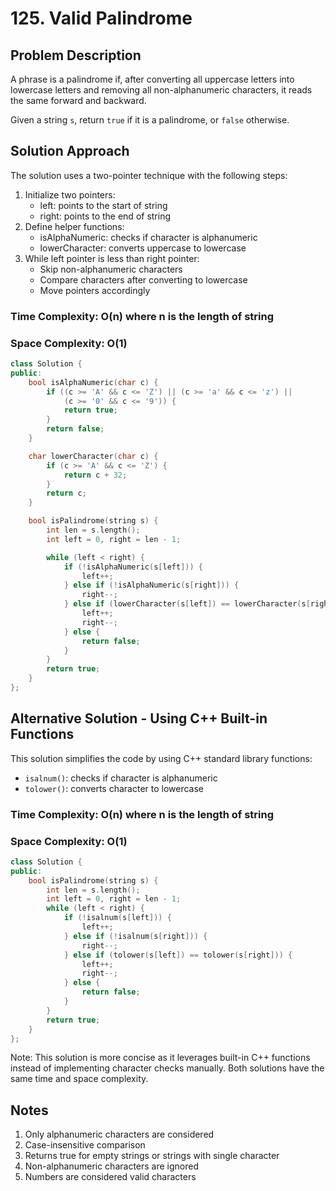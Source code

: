 # 125. Valid Palindrome

## Problem Description

A phrase is a palindrome if, after converting all uppercase letters into lowercase letters and removing all non-alphanumeric characters, it reads the same forward and backward.

Given a string `s`, return `true` if it is a palindrome, or `false` otherwise.

## Solution Approach

The solution uses a two-pointer technique with the following steps:

1. Initialize two pointers:
   - left: points to the start of string
   - right: points to the end of string
2. Define helper functions:
   - isAlphaNumeric: checks if character is alphanumeric
   - lowerCharacter: converts uppercase to lowercase
3. While left pointer is less than right pointer:
   - Skip non-alphanumeric characters
   - Compare characters after converting to lowercase
   - Move pointers accordingly

### Time Complexity: O(n) where n is the length of string

### Space Complexity: O(1)

```cpp
class Solution {
public:
    bool isAlphaNumeric(char c) {
        if ((c >= 'A' && c <= 'Z') || (c >= 'a' && c <= 'z') ||
            (c >= '0' && c <= '9')) {
            return true;
        }
        return false;
    }

    char lowerCharacter(char c) {
        if (c >= 'A' && c <= 'Z') {
            return c + 32;
        }
        return c;
    }

    bool isPalindrome(string s) {
        int len = s.length();
        int left = 0, right = len - 1;

        while (left < right) {
            if (!isAlphaNumeric(s[left])) {
                left++;
            } else if (!isAlphaNumeric(s[right])) {
                right--;
            } else if (lowerCharacter(s[left]) == lowerCharacter(s[right])) {
                left++;
                right--;
            } else {
                return false;
            }
        }
        return true;
    }
};
```

## Alternative Solution - Using C++ Built-in Functions

This solution simplifies the code by using C++ standard library functions:

- `isalnum()`: checks if character is alphanumeric
- `tolower()`: converts character to lowercase

### Time Complexity: O(n) where n is the length of string

### Space Complexity: O(1)

```cpp
class Solution {
public:
    bool isPalindrome(string s) {
        int len = s.length();
        int left = 0, right = len - 1;
        while (left < right) {
            if (!isalnum(s[left])) {
                left++;
            } else if (!isalnum(s[right])) {
                right--;
            } else if (tolower(s[left]) == tolower(s[right])) {
                left++;
                right--;
            } else {
                return false;
            }
        }
        return true;
    }
};
```

Note: This solution is more concise as it leverages built-in C++ functions instead of implementing character checks manually. Both solutions have the same time and space complexity.

## Notes

1. Only alphanumeric characters are considered
2. Case-insensitive comparison
3. Returns true for empty strings or strings with single character
4. Non-alphanumeric characters are ignored
5. Numbers are considered valid characters
